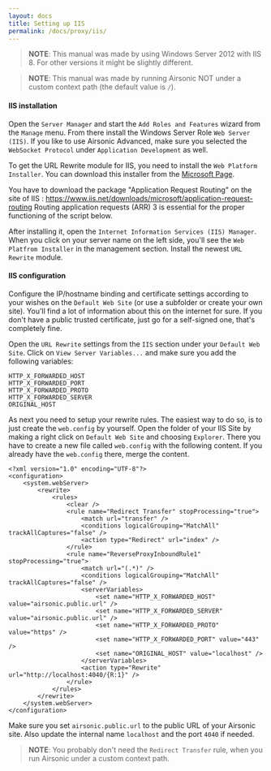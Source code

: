 ```yaml
---
layout: docs
title: Setting up IIS
permalink: /docs/proxy/iis/
---
```


> **NOTE**: This manual was made by using Windows Server 2012 with IIS 8. For other versions it might be slightly different.

> **NOTE**: This manual was made by running Airsonic NOT under a custom context path (the default value is `/`).

#### IIS installation

Open the `Server Manager` and start the `Add Roles and Features` wizard from the `Manage` menu. From there install the Windows Server Role `Web Server (IIS)`. If you like to use Airsonic Advanced, make sure you selected the `WebSocket Protocol` under `Application Development` as well.

To get the URL Rewrite module for IIS, you need to install the `Web Platform Installer`. You can download this installer from the [Microsoft Page](https://www.microsoft.com/web/downloads/platform.aspx).

You have to download the package "Application Request Routing" on the site of IIS :
https://www.iis.net/downloads/microsoft/application-request-routing
Routing application requests (ARR) 3 is essential for the proper functioning of the script below.

After installing it, open the `Internet Information Services (IIS) Manager`. When you click on your server name on the left side, you'll see the `Web Platfrom Installer` in the management section. Install the newest `URL Rewrite` module.

#### IIS configuration

Configure the IP/hostname binding and certificate settings according to your wishes on the `Default Web Site` (or use a subfolder or create your own site). You'll find a lot of information about this on the internet for sure. If you don't have a public trusted certificate, just go for a self-signed one, that's completely fine.

Open the `URL Rewrite` settings from the `IIS` section under your `Default Web Site`.
Click on `View Server Variables...` and make sure you add the following variables:

```
HTTP_X_FORWARDED_HOST
HTTP_X_FORWARDED_PORT
HTTP_X_FORWARDED_PROTO
HTTP_X_FORWARDED_SERVER
ORIGINAL_HOST
```

As next you need to setup your rewrite rules. The easiest way to do so, is to just create the `web.config` by yourself. Open the folder of your IIS Site by making a right click on `Default Web Site` and choosing `Explorer`.
There you have to create a new file called `web.config` with the following content. If you already have the `web.config` there, merge the content.

```
<?xml version="1.0" encoding="UTF-8"?>
<configuration>
    <system.webServer>
        <rewrite>
            <rules>
                <clear />
                <rule name="Redirect Transfer" stopProcessing="true">
                    <match url="transfer" />
                    <conditions logicalGrouping="MatchAll" trackAllCaptures="false" />
                    <action type="Redirect" url="index" />
                </rule>
                <rule name="ReverseProxyInboundRule1" stopProcessing="true">
                    <match url="(.*)" />
                    <conditions logicalGrouping="MatchAll" trackAllCaptures="false" />
                    <serverVariables>
                        <set name="HTTP_X_FORWARDED_HOST" value="airsonic.public.url" />
                        <set name="HTTP_X_FORWARDED_SERVER" value="airsonic.public.url" />
                        <set name="HTTP_X_FORWARDED_PROTO" value="https" />
                        <set name="HTTP_X_FORWARDED_PORT" value="443" />
                        <set name="ORIGINAL_HOST" value="localhost" />
                    </serverVariables>
                    <action type="Rewrite" url="http://localhost:4040/{R:1}" />
                </rule>
            </rules>
        </rewrite>
    </system.webServer>
</configuration>
```

Make sure you set `airsonic.public.url` to the public URL of your Airsonic site. Also update the internal name `localhost` and the port `4040` if needed.

> **NOTE**: You probably don't need the `Redirect Transfer` rule, when you run Airsonic under a custom context path.
